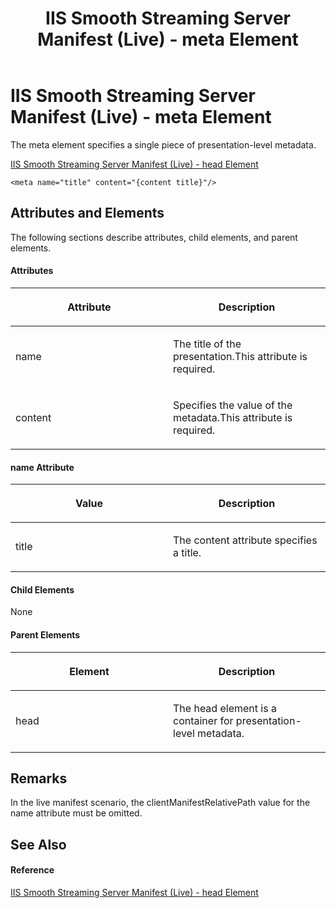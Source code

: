 ﻿---
title: IIS Smooth Streaming Server Manifest (Live) - meta Element
TOCTitle: <meta>
ms:assetid: fe6e56c1-2d82-405d-b00b-d843316675ab
ms:mtpsurl: https://msdn.microsoft.com/en-us/library/Ee673446(v=VS.90)
ms:contentKeyID: 26179487
ms.date: 05/02/2012
mtps_version: v=VS.90
---

# IIS Smooth Streaming Server Manifest (Live) - meta Element

The meta element specifies a single piece of presentation-level metadata.

[IIS Smooth Streaming Server Manifest (Live) - head Element](iis-smooth-streaming-server-manifest-live-head-element.md)  

    <meta name="title" content="{content title}"/>

## Attributes and Elements

The following sections describe attributes, child elements, and parent elements.

#### Attributes

<table>
<colgroup>
<col style="width: 50%" />
<col style="width: 50%" />
</colgroup>
<thead>
<tr class="header">
<th><p>Attribute</p></th>
<th><p>Description</p></th>
</tr>
</thead>
<tbody>
<tr class="odd">
<td><p>name</p></td>
<td><p>The title of the presentation.This attribute is required.</p></td>
</tr>
<tr class="even">
<td><p>content</p></td>
<td><p>Specifies the value of the metadata.This attribute is required.</p></td>
</tr>
</tbody>
</table>


#### name Attribute

<table>
<colgroup>
<col style="width: 50%" />
<col style="width: 50%" />
</colgroup>
<thead>
<tr class="header">
<th><p>Value</p></th>
<th><p>Description</p></th>
</tr>
</thead>
<tbody>
<tr class="odd">
<td><p>title</p></td>
<td><p>The content attribute specifies a title.</p></td>
</tr>
</tbody>
</table>


#### Child Elements

None

#### Parent Elements

<table>
<colgroup>
<col style="width: 50%" />
<col style="width: 50%" />
</colgroup>
<thead>
<tr class="header">
<th><p>Element</p></th>
<th><p>Description</p></th>
</tr>
</thead>
<tbody>
<tr class="odd">
<td><p>head</p></td>
<td><p>The head element is a container for presentation-level metadata.</p></td>
</tr>
</tbody>
</table>


## Remarks

In the live manifest scenario, the clientManifestRelativePath value for the name attribute must be omitted.

## See Also

#### Reference

[IIS Smooth Streaming Server Manifest (Live) - head Element](iis-smooth-streaming-server-manifest-live-head-element.md)

